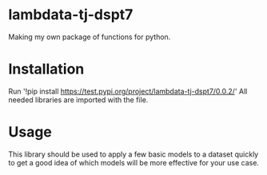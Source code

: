 # lambdata-tj-dspt7
Making my own package of functions for python.

# Installation

Run '!pip install https://test.pypi.org/project/lambdata-tj-dspt7/0.0.2/'
All needed libraries are imported with the file.

# Usage

This library should be used to apply a few basic models to a dataset quickly to get a good idea
of which models will be more effective for your use case.
